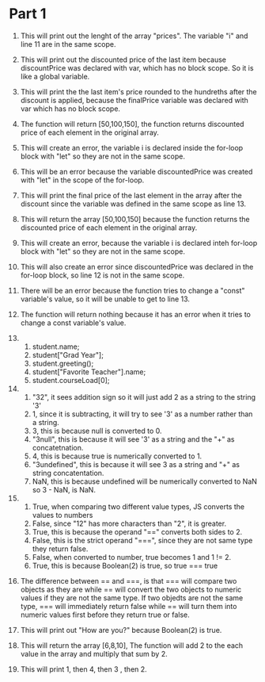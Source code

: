 # Part 1

1.  This will print out the lenght of the array "prices". The variable "i" and line 11 are in the same scope.
2.  This will print out the discounted price of the last item because discountPrice was declared with var, which has no block scope. So
it is like a global variable.
3.  This will print the the last item's price rounded to the hundreths after the discount is applied, because the finalPrice variable was declared with var which has no block scope.
4. The function will return [50,100,150], the function returns discounted price of each element in the original array.
5. This will create an error, the variable i is declared inside the for-loop block with "let" so they are not in the same scope.  
6. This will be an error because the variable discountedPrice was created with "let" in the scope of the for-loop. 
7.  This will print the final price of the last element in the array after the discount since the variable was defined in the same scope as line 13. 
8.  This will return the array [50,100,150] because the function returns the discounted price of each element in the original array.
9.  This will create an error, because the variable i is declared inteh for-loop block with "let" so they are not in the same scope.
10. This will also create an error since discountedPrice was declared in the for-loop block, so line 12 is not in the same scope.
11. There will be an error because the function tries to change a "const" variable's value, so it will be unable to get to line 13.
12.  The function will return nothing because it has an error when it tries to change a const variable's value.
13. 
      1.   student.name;
      2.   student["Grad Year"];
      3.   student.greeting();
      4.   student["Favorite Teacher"].name;
      5.   student.courseLoad[0];
14.  
     1. "32", it sees addition sign so it will just add 2 as a string to the string '3'
     2. 1, since it is subtracting, it will try to see '3' as a number rather than a string.
     3. 3, this is because null is converted to 0.
     4. "3null", this is because it will see '3' as a string and the "+" as concatetnation. 
     5. 4, this is because true is numerically converted to 1.
     6. "3undefined", this is because it will see 3 as a string and "+" as string concatentation.
     7. NaN, this is because undefined will be numerically converted to NaN so 3 - NaN, is NaN.

15.  
     1.   True, when comparing two different value types, JS converts the values to numbers
     2.  False, since "12" has more characters than "2", it is greater.
     3.  True, this is because the operand "==" converts both sides to 2.
     4.  False, this is the strict operand "===", since they are not same type they return false.
     5.  False, when converted to number, true becomes 1 and 1 != 2.
     6.   True, this is because Boolean(2) is true, so true === true

16. The difference between == and ===, is that === will compare two objects as they are while == will convert the two objects to numeric values if they are not the same type. If two objedts are not the same type, === will immediately return false while == will turn them into numeric values first before they return true or false.
17. This will print out "How are you?" because Boolean(2) is true.

19. This will return the array [6,8,10], The function will add 2 to the each value in the array and multiply that sum by 2. 

21. This will print 1, then 4, then 3 , then 2.

